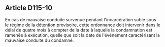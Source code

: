 Article D115-10
----
En cas de mauvaise conduite survenue pendant l'incarcération subie sous le
régime de la détention provisoire, cette ordonnance doit intervenir dans le
délai de quatre mois à compter de la date à laquelle la condamnation est ramenée
à exécution, quelle que soit la date de l'événement caractérisant la mauvaise
conduite du condamné.
